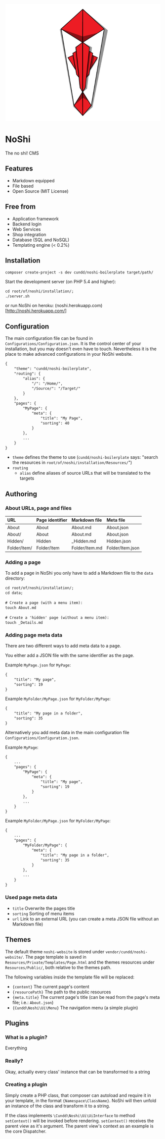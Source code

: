 ![NoShi Logo][logo]

NoShi
=====

The no shi! CMS


Features
--------

- Markdown equipped
- File based
- Open Source (MIT License)


Free from
---------

- Application framework
- Backend login
- Web Services
- Shop integration
- Database (SQL and NoSQL)
- Templating engine (< 0.2%)


Installation
------------

    composer create-project -s dev cundd/noshi-boilerplate target/path/

Start the development server (on PHP 5.4 and higher):

	cd root/of/noshi/installation/;
	./server.sh

or run NoShi on heroku: (noshi.herokuapp.com)[http://noshi.herokuapp.com/]


Configuration
-------------

The main configuration file can be found in `Configurations/Configuration.json`. It is the control center of your installation, but you may doesn't even have to touch. Nevertheless it is the place to make advanced configurations in your NoShi website.

	{
		"theme": "cundd/noshi-boilerplate",
		"routing": {
			"alias": {
				"/": "/Home/",
				"/Source/": "/Target/"
			}
		},
		"pages": {
			"MyPage": {
				"meta": {
					"title": "My Page",
					"sorting": 40
				}
			},
			...
		}
	}

- `theme` defines the theme to use (`cundd/noshi-boilerplate` says: "search the resources in `root/of/noshi/installation/Resources/`")
- `routing`
	- `alias` define aliases of source URLs that will be translated to the targets


Authoring
---------

### About URLs, page and files

| URL               | Page identifier   | Markdown file     | Meta file         |
| :---------------- | :---------------- | :---------------- | :---------------- |
| About             | About             | About.md          | About.json        |
| About/            | About             | About.md          | About.json        |
| Hidden/           | Hidden            | _Hidden.md        | Hidden.json       |
| Folder/Item/      | Folder/Item       | Folder/Item.md    | Folder/Item.json  |


### Adding a page

To add a page in NoShi you only have to add a Markdown file to the `data` directory:

	cd root/of/noshi/installation/;
	cd data;
	
	# Create a page (with a menu item):
	touch About.md
	
	# Create a 'hidden' page (without a menu item):
	touch _Details.md


### Adding page meta data

There are two different ways to add meta data to a page.

You either add a JSON file with the same identifier as the page. 

Example `MyPage.json` for `MyPage`:

	{
		"title": "My page",
		"sorting": 19
	}
	
Example `MyFolder/MyPage.json` for `MyFolder/MyPage`:

	{
		"title": "My page in a folder",
		"sorting": 35
	}

Alternatively you add meta data in the main configuration file `Configurations/Configuration.json`.

Example `MyPage`:

	{
		...
		"pages": {
			"MyPage": {
				"meta": {
					"title": "My page",
					"sorting": 19
				}
			},
			...
		}
	}

Example `MyFolder/MyPage.json` for `MyFolder/MyPage`:

	{
		...
		"pages": {
			"MyFolder/MyPage": {
				"meta": {
					"title": "My page in a folder",
					"sorting": 35
				}
			},
			...
		}
	}


### Used page meta data

- `title` Overwrite the pages title
- `sorting` Sorting of menu items
- `url` Link to an external URL (you can create a meta JSON file without an Markdown file)


Themes
------

The default theme `noshi-website` is stored under `vendor/cundd/noshi-website/`.
The page template is saved in `Resources/Private/Templates/Page.html` and the themes resources under `Resources/Public/`,
both relative to the themes path.

The following variables inside the template file will be replaced:

- `{content}` The current page's content
- `{resourcePath}` The path to the public resources
- `{meta.title}` The current page's title (can be read from the page's meta file; i.e.: `About.json`)
- `{Cundd\Noshi\Ui\Menu}` The navigation menu (a simple plugin)


Plugins
-------

### What is a plugin?
Everything

### Really?
Okay, actually every class' instance that can be transformed to a string

### Creating a plugin
Simply create a PHP class, that composer can autoload and require it in your template, in the format
`{Namespace\ClassName}`. NoShi will then unfold an instance of the class and transform it to a string.

If the class implements `\Cundd\Noshi\Ui\UiInterface` to method `setContext()` will be invoked before rendering.
`setContext()` receives the parent view as it's argument. The parent view's context as an example is the core Dispatcher.



[logo]: /Resources/Public/Graphics/noshi-logo.png

